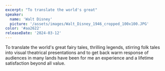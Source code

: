 ```yaml
---
excerpt: "To translate the world's great"
speaker:
  name: 'Walt Disney'
  picture: '/assets/images/Walt_Disney_1946_cropped_100x100.JPG'
color: '#aa2622'
releaseDate: '2024-03-12'
---
```

To translate the world's great fairy tales, thrilling legends, stirring folk tales into visual theatrical presentations and to get back warm response of audiences in many lands have been for me an experience and a lifetime satisfaction beyond all value.